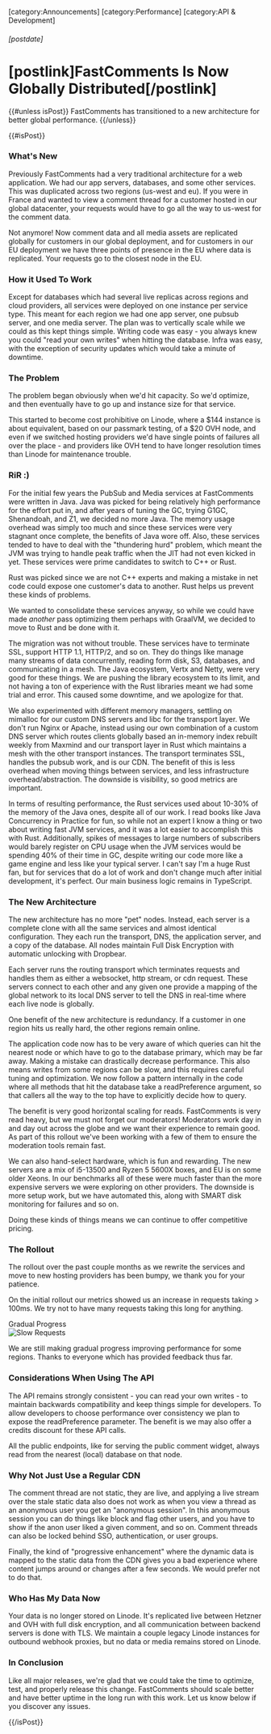 [category:Announcements]
[category:Performance]
[category:API & Development]
###### [postdate]
# [postlink]FastComments Is Now Globally Distributed[/postlink]

{{#unless isPost}}
FastComments has transitioned to a new architecture for better global performance.
{{/unless}}

{{#isPost}}

### What's New

Previously FastComments had a very traditional architecture for a web application. We had our app servers, databases, and some other services. This was
duplicated across two regions (us-west and eu). If you were in France and wanted to view a comment thread for a customer hosted in our
global datacenter, your requests would have to go all the way to us-west for the comment data.

Not anymore! Now comment data and all media assets are replicated globally for customers in our global deployment, and for customers
in our EU deployment we have three points of presence in the EU where data is replicated. Your requests go to the closest node in the
EU.

### How it Used To Work

Except for databases which had several live replicas across regions and cloud providers, all services were deployed on one instance per service type.
This meant for each region we had one app server, one pubsub server, and one media server. The plan was to vertically scale while we could
as this kept things simple. Writing code was easy - you always knew you could "read your own writes" when hitting the database. Infra was easy,
with the exception of security updates which would take a minute of downtime.

### The Problem

The problem began obviously when we'd hit capacity. So we'd optimize, and then eventually have to go up and instance size for that service.

This started to become cost prohibitive on Linode, where a $144 instance is about equivalent, based on our passmark testing, of a $20 OVH node, and even if
we switched hosting providers we'd have single points of failures all over the place - and providers like OVH tend to have longer resolution times than Linode
for maintenance trouble.

### RiR :)

For the initial few years the PubSub and Media services at FastComments were written in Java. Java was picked for being relatively high performance for the effort
put in, and after years of tuning the GC, trying G1GC, Shenandoah, and Z1, we decided no more Java. The memory usage overhead was simply too much and since these
services were very stagnant once complete, the benefits of Java wore off. Also, these services tended to have to deal with the "thundering hurd" problem, which meant
the JVM was trying to handle peak traffic when the JIT had not even kicked in yet. These services were prime candidates to switch to C++ or Rust.

Rust was picked since we are not C++ experts and making a mistake in net code could expose one customer's data to another. Rust helps us prevent these kinds of problems.

We wanted to consolidate these services anyway, so while we could have made *another* pass optimizing them perhaps with GraalVM, we decided to move to Rust and be done with it.

The migration was not without trouble. These services have to terminate SSL, support HTTP 1.1, HTTP/2, and so on. They do things like manage many streams of data concurrently,
reading form disk, S3, databases, and communicating in a mesh. The Java ecosystem, Vertx and Netty, were very good for these things. We are pushing the library ecosystem to its limit, and not having a ton of experience with the Rust libraries meant we had
some trial and error. This caused some downtime, and we apologize for that.

We also experimented with different memory managers, settling on mimalloc for our custom DNS servers and libc for the transport layer. We don't run Nginx or Apache, instead
using our own combination of a custom DNS server which routes clients globally based an in-memory index rebuilt weekly from Maxmind and our transport layer in Rust which maintains a mesh
with the other transport instances. The transport terminates SSL, handles the pubsub work, and is our CDN. The benefit of this is less overhead when moving things between
services, and less infrastructure overhead/abstraction. The downside is visibility, so good metrics are important.

In terms of resulting performance, the Rust services used about 10-30% of the memory of the Java ones, despite all of our work. I read books like Java Concurrency in Practice for fun, so
while not an expert I know a thing or two about writing fast JVM services, and it was a lot easier to accomplish this with Rust. Additionally, spikes of messages to large numbers
of subscribers would barely register on CPU usage when the JVM services would be spending 40% of their time in GC, despite writing our code more like a game engine and less
like your typical server. I can't say I'm a huge Rust fan, but for services that do a lot of work and don't change much after initial development, it's perfect. Our main business logic
remains in TypeScript.

### The New Architecture

The new architecture has no more "pet" nodes. Instead, each server is a complete clone with all the same services and almost identical configuration. They each run
the transport, DNS, the application server, and a copy of the database. All nodes maintain Full Disk Encryption with automatic unlocking with Dropbear.

Each server runs the routing transport which terminates requests and handles them as either a websocket, http stream, or cdn request. These servers connect to each
other and any given one provide a mapping of the global network to its local DNS server to tell the DNS in real-time where each live node is globally.

One benefit of the new architecture is redundancy. If a customer in one region hits us really hard, the other regions remain online.

The application code now has to be very aware of which queries can hit the nearest node or which have to go to the database primary, which may be far away. Making a mistake
can drastically decrease performance. This also means writes from some regions can be slow, and this requires careful tuning and optimization. We now follow a pattern internally
in the code where all methods that hit the database take a readPreference argument, so that callers all the way to the top have to explicitly decide how to query.

The benefit is very good horizontal scaling for reads. FastComments is very read heavy, but we must not forget our moderators! Moderators work day in and day out across the globe
and we want their experience to remain good. As part of this rollout we've been working with a few of them to ensure the moderation tools remain fast.

We can also hand-select hardware, which is fun and rewarding. The new servers are a mix of i5-13500 and Ryzen 5 5600X boxes, and EU is on some older Xeons. In our benchmarks all of these
were much faster than the more expensive servers we were exploring on other providers. The downside is more setup work, but we have automated this, along with SMART disk monitoring for failures and so on.

Doing these kinds of things means we can continue to offer competitive pricing.

### The Rollout

The rollout over the past couple months as we rewrite the services and move to new hosting providers has been bumpy, we thank you for your patience.

On the initial rollout our metrics showed us an increase in requests taking > 100ms. We try not to have many requests taking this long for anything.

<div class="text-center">
    <div class="sm">Gradual Progress</div>
    <img src="images/slow-reqs.png" alt="Slow Requests" title="Slow Requests" />
</div>

We are still making gradual progress improving performance for some regions. Thanks to everyone which has provided feedback thus far.

### Considerations When Using The API

The API remains strongly consistent - you can read your own writes - to maintain backwards compatibility and keep things simple for developers. To allow
developers to choose performance over consistency we plan to expose the readPreference parameter. The benefit is we may also offer a credits discount for
these API calls.

All the public endpoints, like for serving the public comment widget, always read from the nearest (local) database on that node.

### Why Not Just Use a Regular CDN

The comment thread are not static, they are live, and applying a live stream over the stale static data also does not work as when you view a thread as
an anonymous user you get an "anonymous session". In this anonymous session you can do things like block and flag other users, and you have to show
if the anon user liked a given comment, and so on. Comment threads can also be locked behind SSO, authentication, or user groups. 

Finally, the kind of "progressive enhancement" where the dynamic data is mapped to the static data from the CDN gives you a bad experience where content jumps around or changes after a few seconds.
We would prefer not to do that.

### Who Has My Data Now

Your data is no longer stored on Linode. It's replicated live between Hetzner and OVH with full disk encryption, and all communication between backend servers
is done with TLS. We maintain a couple legacy Linode instances for outbound webhook proxies, but no data or media remains stored on Linode.

### In Conclusion

Like all major releases, we're glad that we could take the time to optimize, test, and properly release this change. FastComments should scale better and have
better uptime in the long run with this work. Let us know below if you discover any issues.

{{/isPost}}
